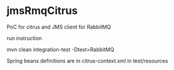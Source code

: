# jmsRmqCitrus
PoC for citrus and JMS client for RabbitMQ

run instruction

mvn clean integration-test -Dtest=RabbitMQ


Spring beans definitions are in citrus-context.xml in test/resources